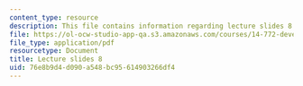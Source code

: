 ```yaml
---
content_type: resource
description: This file contains information regarding lecture slides 8.
file: https://ol-ocw-studio-app-qa.s3.amazonaws.com/courses/14-772-development-economics-macroeconomics-spring-2013/76e8b9d4d090a548bc95614903266df4_MIT14_772S13_lecture8.pdf
file_type: application/pdf
resourcetype: Document
title: Lecture slides 8
uid: 76e8b9d4-d090-a548-bc95-614903266df4
---
```

